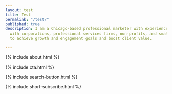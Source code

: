 ```yaml
---
layout: test
title: Test
permalink: "/test/"
published: true
description: I am a Chicago-based professional marketer with experience partnering
  with corporations, professional services firms, non-profits, and small business
  to achieve growth and engagement goals and boost client value.

---
```

{% include about.html %}

{% include cta.html %}

{% include search-button.html %}

{% include short-subscribe.html %}
